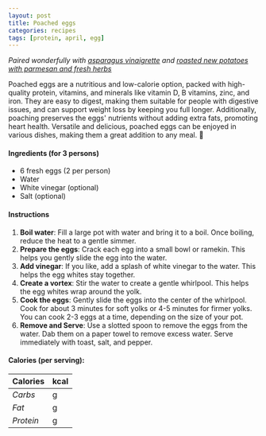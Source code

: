 ```yaml
---
layout: post
title: Poached eggs
categories: recipes
tags: [protein, april, egg]
---
```


*Paired wonderfully with <a href="/recipes/asparagus-vinaigrette">asparagus vinaigrette</a> and <a href="/recipes/roasted-new-potatoes-paremsan-fresh-herbs">roasted new potatoes with parmesan and fresh herbs</a>*

Poached eggs are a nutritious and low-calorie option, packed with high-quality protein, vitamins, and minerals like vitamin D, B vitamins, zinc, and iron. They are easy to digest, making them suitable for people with digestive issues, and can support weight loss by keeping you full longer. Additionally, poaching preserves the eggs' nutrients without adding extra fats, promoting heart health. Versatile and delicious, poached eggs can be enjoyed in various dishes, making them a great addition to any meal. 🍳

#### Ingredients (for 3 persons)
- 6 fresh eggs (2 per person)
- Water
- White vinegar (optional)
- Salt (optional)

#### Instructions

1. **Boil water**: Fill a large pot with water and bring it to a boil. Once boiling, reduce the heat to a gentle simmer.
2. **Prepare the eggs**: Crack each egg into a small bowl or ramekin. This helps you gently slide the egg into the water.
3. **Add vinegar**: If you like, add a splash of white vinegar to the water. This helps the egg whites stay together.
4. **Create a vortex**: Stir the water to create a gentle whirlpool. This helps the egg whites wrap around the yolk.
5. **Cook the eggs**: Gently slide the eggs into the center of the whirlpool. Cook for about 3 minutes for soft yolks or 4-5 minutes for firmer yolks. You can cook 2-3 eggs at a time, depending on the size of your pot.
6. **Remove and Serve**: Use a slotted spoon to remove the eggs from the water. Dab them on a paper towel to remove excess water. Serve immediately with toast, salt, and pepper.

#### Calories (per serving):

| **Calories** | kcal |
| ----------- | ----------- |
| *Carbs* |  g |
| *Fat* |  g |
| *Protein* |  g |

